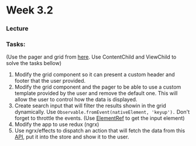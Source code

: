 # Week 3.2

### Lecture

### Tasks:

(Use the pager and grid from [here](https://github.com/HackBulgaria/Angular-2/tree/master/week2/1/tasks/src/app/directives). Use ContentChild and ViewChild to solve the tasks bellow)

1. Modify the grid component so it can present a custom header and footer that the user provided.
2. Modify the grid component and the pager to be able to use a custom template provided by the user and remove the default one. This will allow the user to control how the data is displayed.
3. Create search input that will filter the results showin in the grid dynamically. Use ```Observable.fromEvent(nativeElement, 'keyup').``` Don't forget to throttle the events. (Use [ElementRef](https://angular.io/docs/js/latest/api/core/index/ElementRef-class.html) to get the input element)
4. Modify the app to use redux (ngrx)
5. Use ngrx/effects to dispatch an action that will fetch the data from this [API](https://jsonplaceholder.typicode.com/), put it into the store and show it to the user.